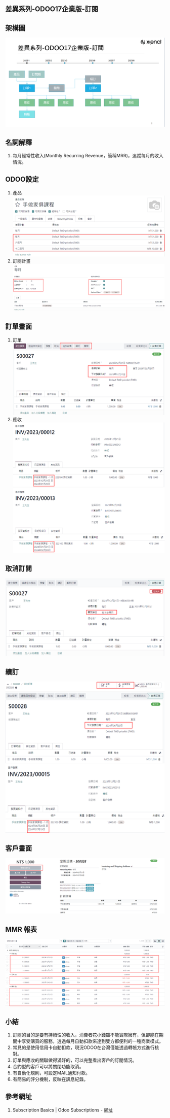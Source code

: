 ## 差異系列-ODOO17企業版-訂閱

## 架構圖
![Alt text](https://github.com/ksharry/2024-ODOO17-Enterprise-Plan/blob/main/pic/F171601.png?raw=true)

## 名詞解釋
1. 每月經常性收入(Monthly Recurring Revenue，簡稱MRR)，追蹤每月的收入情況。

## ODOO設定
1.  產品
![Alt text](https://github.com/ksharry/2024-ODOO17-Enterprise-Plan/blob/main/pic/F171602.png?raw=true)
2.  訂閱計畫
![Alt text](https://github.com/ksharry/2024-ODOO17-Enterprise-Plan/blob/main/pic/F171603.png?raw=true)
## 訂單畫面
1. 訂單
![Alt text](https://github.com/ksharry/2024-ODOO17-Enterprise-Plan/blob/main/pic/F171604.png?raw=true)
2. 應收
![Alt text](https://github.com/ksharry/2024-ODOO17-Enterprise-Plan/blob/main/pic/F171605.png?raw=true)
![Alt text](https://github.com/ksharry/2024-ODOO17-Enterprise-Plan/blob/main/pic/F171606.png?raw=true)

## 取消訂閱
![Alt text](https://github.com/ksharry/2024-ODOO17-Enterprise-Plan/blob/main/pic/F171607.png?raw=true)

## 續訂
![Alt text](https://github.com/ksharry/2024-ODOO17-Enterprise-Plan/blob/main/pic/F171608.png?raw=true)
![Alt text](https://github.com/ksharry/2024-ODOO17-Enterprise-Plan/blob/main/pic/F171609.png?raw=true)

## 客戶畫面
![Alt text](https://github.com/ksharry/2024-ODOO17-Enterprise-Plan/blob/main/pic/F171610.png?raw=true)

## MMR 報表
![Alt text](https://github.com/ksharry/2024-ODOO17-Enterprise-Plan/blob/main/pic/F171611.png?raw=true)

## 小結
1. 訂閱的目的是要有持續性的收入，消費者花小錢雖不能實際擁有，但卻能在期間中享受購買的服務，透過每月自動扣款來達到雙方都便利的一種商業模式。
2. 常見的是使用信用卡自動扣款，現況ODOO在台灣僅能透過轉帳方式進行核對。
3. 訂單與應收的關聯做得滿好的，可以完整看出客戶的訂閱情況。
4. 合約型的客戶可以將關閉功能取消。
5. 有自動化規則，可設定MAIL通知付款。
6. 有簡易的評分機制，反映在訊息紀錄。

## 參考網址
1. Subscription Basics | Odoo Subscriptions - [網址](https://www.youtube.com/watch?v=E97c3I4l2SE)
